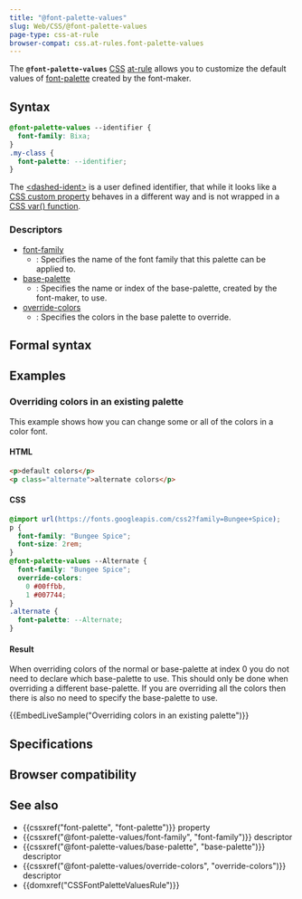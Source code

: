 ```yaml
---
title: "@font-palette-values"
slug: Web/CSS/@font-palette-values
page-type: css-at-rule
browser-compat: css.at-rules.font-palette-values
---
```




The **`@font-palette-values`** [CSS](/Web/CSS) [at-rule](/Web/CSS/At-rule) allows you to customize the default values of [font-palette](/Web/CSS/font-palette) created by the font-maker.

## Syntax

```css
@font-palette-values --identifier {
  font-family: Bixa;
}
.my-class {
  font-palette: --identifier;
}
```

The [&lt;dashed-ident&gt;](/Web/CSS/dashed-ident) is a user defined identifier, that while it looks like a [CSS custom property](/Web/CSS/Using_CSS_custom_properties) behaves in a different way and is not wrapped in a [CSS var() function](/Web/CSS/var).

### Descriptors

- [font-family](/Web/CSS/@font-palette-values/font-family)
  - : Specifies the name of the font family that this palette can be applied to.
- [base-palette](/Web/CSS/@font-palette-values/base-palette)
  - : Specifies the name or index of the base-palette, created by the font-maker, to use.
- [override-colors](/Web/CSS/@font-palette-values/override-colors)
  - : Specifies the colors in the base palette to override.

## Formal syntax



## Examples

### Overriding colors in an existing palette

This example shows how you can change some or all of the colors in a color font.

#### HTML

```html
<p>default colors</p>
<p class="alternate">alternate colors</p>
```

#### CSS

```css
@import url(https://fonts.googleapis.com/css2?family=Bungee+Spice);
p {
  font-family: "Bungee Spice";
  font-size: 2rem;
}
@font-palette-values --Alternate {
  font-family: "Bungee Spice";
  override-colors:
    0 #00ffbb,
    1 #007744;
}
.alternate {
  font-palette: --Alternate;
}
```

#### Result

When overriding colors of the normal or base-palette at index 0 you do not need to declare which base-palette to use. This should only be done when overriding a different base-palette. If you are overriding all the colors then there is also no need to specify the base-palette to use.

{{EmbedLiveSample("Overriding colors in an existing palette")}}

## Specifications



## Browser compatibility



## See also

- {{cssxref("font-palette", "font-palette")}} property
- {{cssxref("@font-palette-values/font-family", "font-family")}} descriptor
- {{cssxref("@font-palette-values/base-palette", "base-palette")}} descriptor
- {{cssxref("@font-palette-values/override-colors", "override-colors")}} descriptor
- {{domxref("CSSFontPaletteValuesRule")}}
